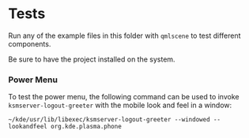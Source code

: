 <!--
- SPDX-FileCopyrightText: None 
- SPDX-License-Identifier: CC0-1.0
-->

# Tests
Run any of the example files in this folder with `qmlscene` to test different components.

Be sure to have the project installed on the system.

### Power Menu
To test the power menu, the following command can be used to invoke `ksmserver-logout-greeter` with the mobile look and feel in a window:

```shell
~/kde/usr/lib/libexec/ksmserver-logout-greeter --windowed --lookandfeel org.kde.plasma.phone
```

